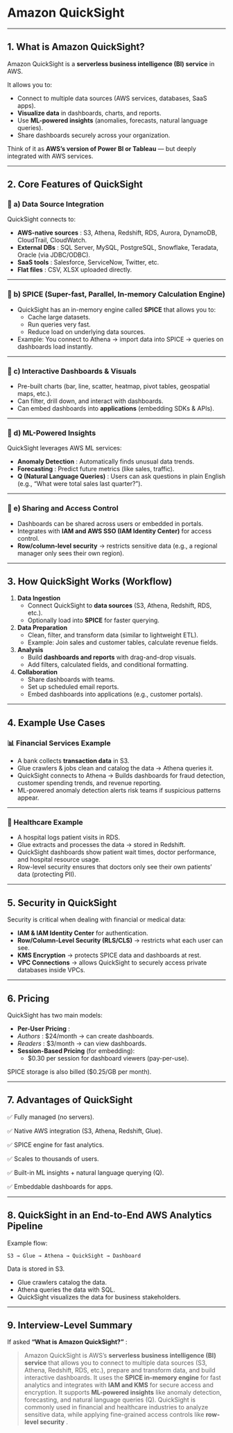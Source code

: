 # Amazon QuickSight

---

## 1. What is Amazon QuickSight?

Amazon QuickSight is a **serverless business intelligence (BI) service** in AWS.

It allows you to:

* Connect to multiple data sources (AWS services, databases, SaaS apps).
* **Visualize data** in dashboards, charts, and reports.
* Use **ML-powered insights** (anomalies, forecasts, natural language queries).
* Share dashboards securely across your organization.

Think of it as **AWS’s version of Power BI or Tableau** — but deeply integrated with AWS services.

---

## 2. Core Features of QuickSight

### 🔹 a) Data Source Integration

QuickSight connects to:

* **AWS-native sources** : S3, Athena, Redshift, RDS, Aurora, DynamoDB, CloudTrail, CloudWatch.
* **External DBs** : SQL Server, MySQL, PostgreSQL, Snowflake, Teradata, Oracle (via JDBC/ODBC).
* **SaaS tools** : Salesforce, ServiceNow, Twitter, etc.
* **Flat files** : CSV, XLSX uploaded directly.

---

### 🔹 b) SPICE (Super-fast, Parallel, In-memory Calculation Engine)

* QuickSight has an in-memory engine called **SPICE** that allows you to:
  * Cache large datasets.
  * Run queries very fast.
  * Reduce load on underlying data sources.
* Example: You connect to Athena → import data into SPICE → queries on dashboards load instantly.

---

### 🔹 c) Interactive Dashboards & Visuals

* Pre-built charts (bar, line, scatter, heatmap, pivot tables, geospatial maps, etc.).
* Can filter, drill down, and interact with dashboards.
* Can embed dashboards into **applications** (embedding SDKs & APIs).

---

### 🔹 d) ML-Powered Insights

QuickSight leverages AWS ML services:

* **Anomaly Detection** : Automatically finds unusual data trends.
* **Forecasting** : Predict future metrics (like sales, traffic).
* **Q (Natural Language Queries)** : Users can ask questions in plain English (e.g., “What were total sales last quarter?”).

---

### 🔹 e) Sharing and Access Control

* Dashboards can be shared across users or embedded in portals.
* Integrates with **IAM and AWS SSO (IAM Identity Center)** for access control.
* **Row/column-level security** → restricts sensitive data (e.g., a regional manager only sees their own region).

---

## 3. How QuickSight Works (Workflow)

1. **Data Ingestion**
   * Connect QuickSight to **data sources** (S3, Athena, Redshift, RDS, etc.).
   * Optionally load into **SPICE** for faster querying.
2. **Data Preparation**
   * Clean, filter, and transform data (similar to lightweight ETL).
   * Example: Join sales and customer tables, calculate revenue fields.
3. **Analysis**
   * Build **dashboards and reports** with drag-and-drop visuals.
   * Add filters, calculated fields, and conditional formatting.
4. **Collaboration**
   * Share dashboards with teams.
   * Set up scheduled email reports.
   * Embed dashboards into applications (e.g., customer portals).

---

## 4. Example Use Cases

### 📊 Financial Services Example

* A bank collects **transaction data** in S3.
* Glue crawlers & jobs clean and catalog the data → Athena queries it.
* QuickSight connects to Athena → Builds dashboards for fraud detection, customer spending trends, and revenue reporting.
* ML-powered anomaly detection alerts risk teams if suspicious patterns appear.

---

### 🏥 Healthcare Example

* A hospital logs patient visits in RDS.
* Glue extracts and processes the data → stored in Redshift.
* QuickSight dashboards show patient wait times, doctor performance, and hospital resource usage.
* Row-level security ensures that doctors only see their own patients’ data (protecting PII).

---

## 5. Security in QuickSight

Security is critical when dealing with financial or medical data:

* **IAM & IAM Identity Center** for authentication.
* **Row/Column-Level Security (RLS/CLS)** → restricts what each user can see.
* **KMS Encryption** → protects SPICE data and dashboards at rest.
* **VPC Connections** → allows QuickSight to securely access private databases inside VPCs.

---

## 6. Pricing

QuickSight has two main models:

* **Per-User Pricing** :
* *Authors* : $24/month → can create dashboards.
* *Readers* : $3/month → can view dashboards.
* **Session-Based Pricing** (for embedding):
  * $0.30 per session for dashboard viewers (pay-per-use).

SPICE storage is also billed ($0.25/GB per month).

---

## 7. Advantages of QuickSight

✅ Fully managed (no servers).

✅ Native AWS integration (S3, Athena, Redshift, Glue).

✅ SPICE engine for fast analytics.

✅ Scales to thousands of users.

✅ Built-in ML insights + natural language querying (Q).

✅ Embeddable dashboards for apps.

---

## 8. QuickSight in an End-to-End AWS Analytics Pipeline

Example flow:

```nginx
S3 → Glue → Athena → QuickSight → Dashboard
```

Data is stored in S3.

* Glue crawlers catalog the data.
* Athena queries the data with SQL.
* QuickSight visualizes the data for business stakeholders.

---

## 9. Interview-Level Summary

If asked  **“What is Amazon QuickSight?”** :

> Amazon QuickSight is AWS’s **serverless business intelligence (BI) service** that allows you to connect to multiple data sources (S3, Athena, Redshift, RDS, etc.), prepare and transform data, and build interactive dashboards. It uses the **SPICE in-memory engine** for fast analytics and integrates with **IAM and KMS** for secure access and encryption. It supports **ML-powered insights** like anomaly detection, forecasting, and natural language queries (Q). QuickSight is commonly used in financial and healthcare industries to analyze sensitive data, while applying fine-grained access controls like  **row-level security** .
